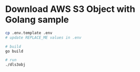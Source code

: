 # Download AWS S3 Object with Golang sample

```sh
cp .env.template .env
# update REPLACE_ME values in .env

# build
go build

# run
./dls3obj
```
